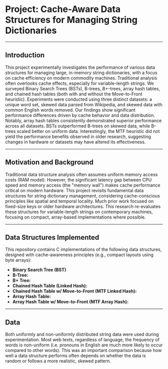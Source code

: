 # Project: Cache-Aware Data Structures for Managing String Dictionaries

---

## Introduction

This project experimentally investigates the performance of various data structures for managing large, in-memory string dictionaries, with a focus on 
cache efficiency on modern commodity machines. Traditional analysis often overlooks cache effects, especially for variable-length strings.
We surveyed Binary Search Trees (BSTs), B-trees, B+-trees, array hash tables, and chained hash tables (both with and without the Move-to-Front heuristic).
Experiments were conducted using three distinct datasets: a unique word set, skewed data parsed from Wikipedia, and skewed data with common English words removed. 
Our findings show significant performance differences driven by cache behavior and data distribution. Notably, array hash tables consistently demonstrated superior 
performance across all datasets. 
BSTs outperformed B-trees on skewed data, while B-trees scaled better on uniform data. Interestingly,
the MTF heuristic did not yield the performance benefits observed in older research, suggesting changes in hardware or datasets may have altered its effectiveness.


---

## Motivation and Background

Traditional data structure analysis often assumes uniform memory access costs (RAM model). However, the significant latency gap between CPU speed and memory access (the "memory wall") 
makes cache performance critical on modern hardware. This project revisits fundamental data structures for string dictionary management, 
considering cache-conscious principles like spatial and temporal locality. Much prior work focused on fixed-size keys or older hardware architectures. This research re-evaluates these
structures for variable-length strings on contemporary machines, focusing on compact, array-based implementations where possible.

---

## Data Structures Implemented

This repository contains C implementations of the following data structures, designed with cache-awareness principles (e.g., compact layouts using byte arrays):

* **Binary Search Tree (BST)**
* **B-Tree:**
* **B+ Tree:**
* **Chained Hash Table (Linked Hash):** 
* **Chained Hash Table w/ Move-to-Front (MTF Linked Hash):**
* **Array Hash Table:**
* **Array Hash Table w/ Move-to-Front (MTF Array Hash):**

---

## Data
Both uniformly and non-uniformly distributed string data were used during experimentation. Most web texts, regardless of language, the frequency of words is non-uniform (i.e. pronouns in English are much more likely to occur compared to other words). This was an important comparison because how well a data structure performs often depends on whether the data is random or follows a more realistic, skewed pattern. 

